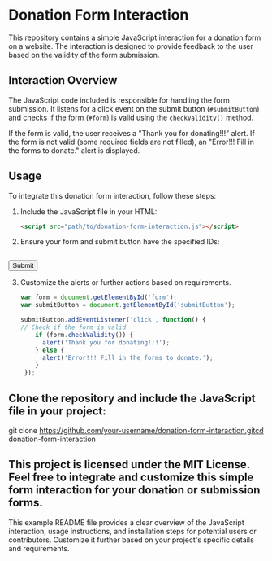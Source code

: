 # Donation Form Interaction 
This repository contains a simple JavaScript interaction for a donation form on a website. The interaction is designed to provide feedback to the user based on the validity of the form submission.

## Interaction Overview
The JavaScript code included is responsible for handling the form submission. It listens for a click event on the submit button (`#submitButton`) and checks if the form (`#form`) is valid using the `checkValidity()` method.

If the form is valid, the user receives a "Thank you for donating!!!" alert. If the form is not valid (some required fields are not filled), an "Error!!! Fill in the forms to donate." alert is displayed.

## Usage
To integrate this donation form interaction, follow these steps:

1. Include the JavaScript file in your HTML:

   ```html
   <script src="path/to/donation-form-interaction.js"></script>

2. Ensure your form and submit button have the specified IDs:

   ```html
  <form id="form">
    <!-- Your form fields go here -->
    <button type="button" id="submitButton">Submit</button>
  </form>

3. Customize the alerts or further actions based on requirements.

   ```js
   var form = document.getElementById('form');
   var submitButton = document.getElementById('submitButton');

   submitButton.addEventListener('click', function() {
   // Check if the form is valid
       if (form.checkValidity()) {
         alert('Thank you for donating!!!');
       } else {
         alert('Error!!! Fill in the forms to donate.');
       }
    });

## Clone the repository and include the JavaScript file in your project:   
git clone https://github.com/your-username/donation-form-interaction.gitcd donation-form-interaction

## This project is licensed under the MIT License. Feel free to integrate and customize this simple form interaction for your donation or submission forms.
This example README file provides a clear overview of the JavaScript interaction, usage instructions, and installation steps for potential users or contributors. Customize it further based on your project's specific details and requirements.
